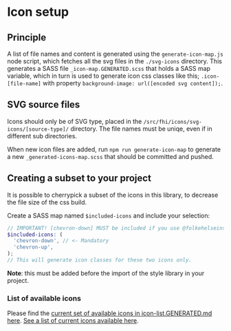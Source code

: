 # Icon setup

## Principle
A list of file names and content is generated using the `generate-icon-map.js` node script, which fetches all the svg files in the `./svg-icons` directory. This generates a SASS file `_icon-map.GENERATED.scss` that holds a SASS map variable, which in turn is used to generate icon css classes like this; `.icon-[file-name]` with property `background-image: url([encoded svg content]);`.

## SVG source files
Icons should only be of SVG type, placed in the `/src/fhi/icons/svg-icons/[source-type]/` directory. The file names must be uniqe, even if in different sub directories.

When new icon files are added, run `npm run generate-icon-map` to generate a new `_generated-icons-map.scss` that should be committed and pushed.

## Creating a subset to your project
It is possible to cherrypick a subset of the icons in this library, to decrease the file size of the css build.

Create a SASS map named `$included-icons` and include your selection:
```scss
// IMPORTANT! [chevron-down] MUST be included if you use @folkehelseinstituttet/angular-components
$included-icons: (
  'chevron-down', // <- Mandatory
  'chevron-up',
);
// This will generate icon classes for these two icons only.
```
**Note**: this must be added before the import of the style library in your project.

### List of available icons
Please find the [current set of available icons in icon-list.GENERATED.md here](icon-list.GENERATED.md).
[See a list of current icons available here](https://old.designsystem.fhi.no/developer/visual-identity/Icons).

